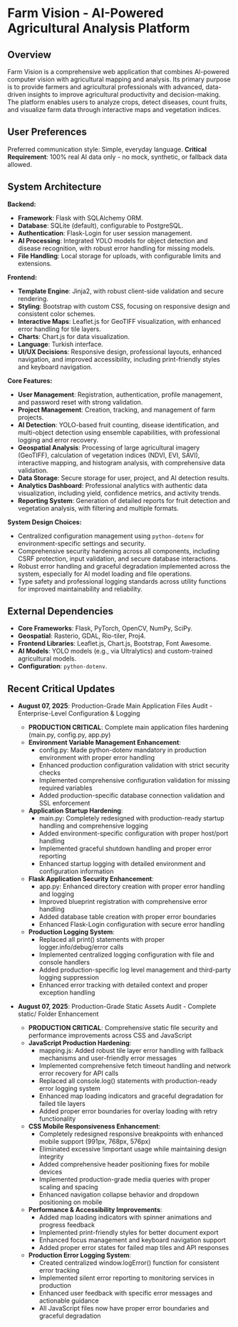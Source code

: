 # Farm Vision - AI-Powered Agricultural Analysis Platform

## Overview

Farm Vision is a comprehensive web application that combines AI-powered computer vision with agricultural mapping and analysis. Its primary purpose is to provide farmers and agricultural professionals with advanced, data-driven insights to improve agricultural productivity and decision-making. The platform enables users to analyze crops, detect diseases, count fruits, and visualize farm data through interactive maps and vegetation indices.

## User Preferences

Preferred communication style: Simple, everyday language.
**Critical Requirement**: 100% real AI data only - no mock, synthetic, or fallback data allowed.

## System Architecture

**Backend:**
- **Framework**: Flask with SQLAlchemy ORM.
- **Database**: SQLite (default), configurable to PostgreSQL.
- **Authentication**: Flask-Login for user session management.
- **AI Processing**: Integrated YOLO models for object detection and disease recognition, with robust error handling for missing models.
- **File Handling**: Local storage for uploads, with configurable limits and extensions.

**Frontend:**
- **Template Engine**: Jinja2, with robust client-side validation and secure rendering.
- **Styling**: Bootstrap with custom CSS, focusing on responsive design and consistent color schemes.
- **Interactive Maps**: Leaflet.js for GeoTIFF visualization, with enhanced error handling for tile layers.
- **Charts**: Chart.js for data visualization.
- **Language**: Turkish interface.
- **UI/UX Decisions**: Responsive design, professional layouts, enhanced navigation, and improved accessibility, including print-friendly styles and keyboard navigation.

**Core Features:**
- **User Management**: Registration, authentication, profile management, and password reset with strong validation.
- **Project Management**: Creation, tracking, and management of farm projects.
- **AI Detection**: YOLO-based fruit counting, disease identification, and multi-object detection using ensemble capabilities, with professional logging and error recovery.
- **Geospatial Analysis**: Processing of large agricultural imagery (GeoTIFF), calculation of vegetation indices (NDVI, EVI, SAVI), interactive mapping, and histogram analysis, with comprehensive data validation.
- **Data Storage**: Secure storage for user, project, and AI detection results.
- **Analytics Dashboard**: Professional analytics with authentic data visualization, including yield, confidence metrics, and activity trends.
- **Reporting System**: Generation of detailed reports for fruit detection and vegetation analysis, with filtering and multiple formats.

**System Design Choices:**
- Centralized configuration management using `python-dotenv` for environment-specific settings and security.
- Comprehensive security hardening across all components, including CSRF protection, input validation, and secure database interactions.
- Robust error handling and graceful degradation implemented across the system, especially for AI model loading and file operations.
- Type safety and professional logging standards across utility functions for improved maintainability and reliability.

## External Dependencies

- **Core Frameworks**: Flask, PyTorch, OpenCV, NumPy, SciPy.
- **Geospatial**: Rasterio, GDAL, Rio-tiler, Proj4.
- **Frontend Libraries**: Leaflet.js, Chart.js, Bootstrap, Font Awesome.
- **AI Models**: YOLO models (e.g., via Ultralytics) and custom-trained agricultural models.
- **Configuration**: `python-dotenv`.

## Recent Critical Updates

- **August 07, 2025**: Production-Grade Main Application Files Audit - Enterprise-Level Configuration & Logging
  - **PRODUCTION CRITICAL**: Complete main application files hardening (main.py, config.py, app.py)
  - **Environment Variable Management Enhancement**:
    - config.py: Made python-dotenv mandatory in production environment with proper error handling
    - Enhanced production configuration validation with strict security checks
    - Implemented comprehensive configuration validation for missing required variables
    - Added production-specific database connection validation and SSL enforcement
  - **Application Startup Hardening**:
    - main.py: Completely redesigned with production-ready startup handling and comprehensive logging
    - Added environment-specific configuration with proper host/port handling
    - Implemented graceful shutdown handling and proper error reporting
    - Enhanced startup logging with detailed environment and configuration information
  - **Flask Application Security Enhancement**:
    - app.py: Enhanced directory creation with proper error handling and logging
    - Improved blueprint registration with comprehensive error handling
    - Added database table creation with proper error boundaries
    - Enhanced Flask-Login configuration with secure error handling
  - **Production Logging System**:
    - Replaced all print() statements with proper logger.info/debug/error calls
    - Implemented centralized logging configuration with file and console handlers
    - Added production-specific log level management and third-party logging suppression
    - Enhanced error tracking with detailed context and proper exception handling

- **August 07, 2025**: Production-Grade Static Assets Audit - Complete static/ Folder Enhancement
  - **PRODUCTION CRITICAL**: Comprehensive static file security and performance improvements across CSS and JavaScript
  - **JavaScript Production Hardening**:
    - mapping.js: Added robust tile layer error handling with fallback mechanisms and user-friendly error messages
    - Implemented comprehensive fetch timeout handling and network error recovery for API calls
    - Replaced all console.log() statements with production-ready error logging system
    - Enhanced map loading indicators and graceful degradation for failed tile layers
    - Added proper error boundaries for overlay loading with retry functionality
  - **CSS Mobile Responsiveness Enhancement**:
    - Completely redesigned responsive breakpoints with enhanced mobile support (991px, 768px, 576px)
    - Eliminated excessive !important usage while maintaining design integrity
    - Added comprehensive header positioning fixes for mobile devices
    - Implemented production-grade media queries with proper scaling and spacing
    - Enhanced navigation collapse behavior and dropdown positioning on mobile
  - **Performance & Accessibility Improvements**:
    - Added map loading indicators with spinner animations and progress feedback
    - Implemented print-friendly styles for better document export
    - Enhanced focus management and keyboard navigation support
    - Added proper error states for failed map tiles and API responses
  - **Production Error Logging System**:
    - Created centralized window.logError() function for consistent error tracking
    - Implemented silent error reporting to monitoring services in production
    - Enhanced user feedback with specific error messages and actionable guidance
    - All JavaScript files now have proper error boundaries and graceful degradation